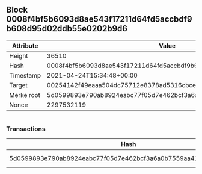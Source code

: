 ## Block 0008f4bf5b6093d8ae543f17211d64fd5accbdf9b608d95d02ddb55e0202b9d6

Attribute | Value
--- | ---
Height | 36510
Hash | 0008f4bf5b6093d8ae543f17211d64fd5accbdf9b608d95d02ddb55e0202b9d6
Timestamp | 2021-04-24T15:34:48+00:00
Target | 00254142f49eaaa504dc75712e8378ad5316cbcead634704b3734b6271167cc4
Merke root | 5d0599893e790ab8924eabc77f05d7e462bcf3a6a0b7559aa41e7e7686b16d02
Nonce | 2297532119

```

```

### Transactions

Hash | Amount
--- | ---
[5d0599893e790ab8924eabc77f05d7e462bcf3a6a0b7559aa41e7e7686b16d02](5d0599893e790ab8924eabc77f05d7e462bcf3a6a0b7559aa41e7e7686b16d02.md) | 10.00000000 SKEPTI 
